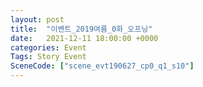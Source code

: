 ```yaml
---
layout: post
title:  "이벤트_2019여름_0화_오프닝"
date:   2021-12-11 18:00:00 +0000
categories: Event
Tags: Story Event
SceneCode: ["scene_evt190627_cp0_q1_s10"]
---
```

